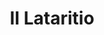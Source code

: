 ---
title: II Lataritio

mediaPath: /videos/l_02_cl-1080p.mp4
mediaPosition:  [295974.01251872926,4634055.690910948,129.0347577030788]
mediaRotation:  [0.3437805315965897,-0.6484006519130134,-0.6001249346090145,0.31818485751913383]
mediaScale: 1
cameraFOV: 34.46

# Pair of camera points and targets: [final point], ... , [entrance point]
cameraPath: [
    [[295971.04163645505,4634057.705007552,128.75677679607523],[295976.31696449587,4634054.128622051,129.25038116614354]]
]

animationEntry: 2000
---